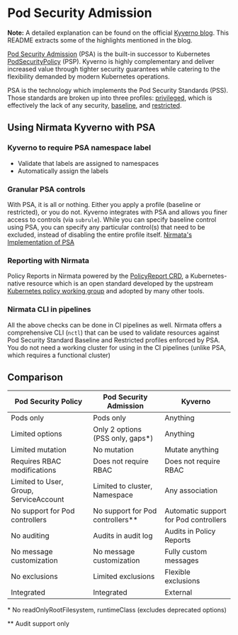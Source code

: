 # Pod Security Admission
**Note:** A detailed explanation can be found on the official [Kyverno blog](https://kyverno.io/blog/2023/06/12/using-kyverno-with-pod-security-admission/). This README extracts some of the highlights mentioned in the blog.

[Pod Security Admission](https://kubernetes.io/docs/concepts/security/pod-security-admission/) (PSA) is the built-in successor to Kubernetes [PodSecurityPolicy](https://kubernetes.io/docs/concepts/security/pod-security-policy/) (PSP). Kyverno is highly complementary and deliver increased value through tighter security guarantees while catering to the flexibility demanded by modern Kubernetes operations.

PSA is the technology which implements the Pod Security Standards (PSS). Those standards are broken up into three profiles: [privileged](https://kubernetes.io/docs/concepts/security/pod-security-standards/#privileged), which is effectively the lack of any security, [baseline](https://kubernetes.io/docs/concepts/security/pod-security-standards/#baseline), and [restricted](https://kubernetes.io/docs/concepts/security/pod-security-standards/#restricted).

## Using Nirmata Kyverno with PSA

### Kyverno to require PSA namespace label
* Validate that labels are assigned to namespaces
* Automatically assign the labels

### Granular PSA controls
With PSA, it is all or nothing. Either you apply a profile (baseline or restricted), or you do not. Kyverno integrates with PSA and allows you finer access to controls (via `subrule`). While you can specify baseline control using PSA, you can specify any particular control(s) that need to be excluded, instead of disabling the entire profile itself.
[Nirmata's Implementation of PSA](https://github.com/nirmata/kyverno-policies/tree/main/pod-security)

### Reporting with Nirmata
Policy Reports in Nirmata powered by the [PolicyReport CRD](https://kyverno.io/docs/policy-reports/), a Kubernetes-native resource which is an open standard developed by the upstream [Kubernetes policy working group](https://github.com/kubernetes-sigs/wg-policy-prototypes/tree/master/policy-report) and adopted by many other tools.

### Nirmata CLI in pipelines
All the above checks can be done in CI pipelines as well. Nirmata offers a comprehensive CLI (`nctl`) that can be used to validate resources against Pod Security Standard Baseline and Restricted profiles enforced by PSA. You do not need a working cluster for using in the CI pipelines (unlike PSA, which requires a functional cluster)

## Comparison

| Pod Security Policy	| Pod Security Admission	| Kyverno |
|-----------------------|---------------------------|-----------|
|Pods only	|Pods only	|Anything|
|Limited options	|Only 2 options (PSS only, gaps*)	|Anything
|Limited mutation	|No mutation	|Mutate anything
|Requires RBAC modifications	| Does not require RBAC	| Does not require RBAC
|Limited to User, Group, ServiceAccount	| Limited to cluster, Namespace	| Any association
|No support for Pod controllers	| No support for Pod controllers**	| Automatic support for Pod controllers
|No auditing	| Audits in audit log	| Audits in Policy Reports
|No message customization	| No message customization	| Fully custom messages
|No exclusions	| Limited exclusions	| Flexible exclusions
|Integrated	| Integrated	| External

\* No readOnlyRootFilesystem, runtimeClass (excludes deprecated options)

\** Audit support only